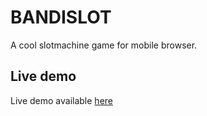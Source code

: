 # BANDISLOT

A cool slotmachine game for mobile browser.

## Live demo

Live demo available [here](https://kenyerman.github.io/bandislot) 